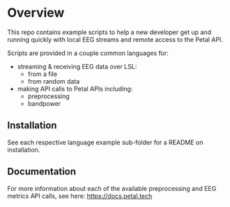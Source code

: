 # Overview

This repo contains example scripts to help a new developer get up and running quickly with local EEG streams and remote access to the Petal API.

Scripts are provided in a couple common languages for:

* streaming & receiving EEG data over LSL:
  * from a file
  * from random data
* making API calls to Petal APIs including:
  * preprocessing
  * bandpower

## Installation

See each respective language example sub-folder for a README on installation.

## Documentation

For more information about each of the available preprocessing and EEG metrics API calls, see here: https://docs.petal.tech
